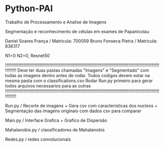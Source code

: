 # Python-PAI
Trabalho de Processamento e Analise de Imagens

Segmentação e reconhecimento de células em exames de Papanicolau

Daniel Soares França / Matricula: 700059
Bruno Fonseca Pietra / Matricula: 838317 

N1=0
N2=0, Resnet50

!!!!!!!!!!!!!!!!!!!!!!!!!!!!!!!!!!!!!!!!!!!!!!!!!!!!!!!!!!!!!!!!!!!!!!!!!!!!!!!!!!!!!!!!!!!!!!!!!!!!!!!!!!!!!!!!!!!!!!!!!!!!!!!!!!!!!!
Deve ter duas pastas chamadas "Imagens" e "Segmentado" com todas as imagens dentro antes de rodar.
Todos codigos devem estar na mesma pasta com o classifications.csv
Rodar Run.py primeiro para gerar todos arquivos necessarios para as outras
!!!!!!!!!!!!!!!!!!!!!!!!!!!!!!!!!!!!!!!!!!!!!!!!!!!!!!!!!!!!!!!!!!!!!!!!!!!!!!!!!!!!!!!!!!!!!!!!!!!!!!!!!!!!!!!!!!!!!!!!!!!!!!!!!!!!!!

Run.py / Recorte de imagens + Gera csv com caracteristicas dos nucleos + Segmentação das imagens originais com dados csv para comparar

Main.py / Interface Grafica + Grafico de Dispersão

Mahalanobis.py /  classificadores  de  Mahalanobis

Redes.py / redes convolucionais
